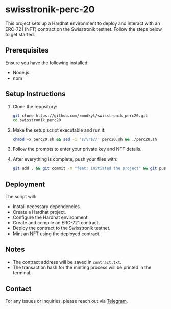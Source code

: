 # swisstronik-perc-20

This project sets up a Hardhat environment to deploy and interact with an ERC-721 (NFT) contract on the Swisstronik testnet. Follow the steps below to get started.

## Prerequisites

Ensure you have the following installed:
- Node.js
- npm

## Setup Instructions

1. Clone the repository:
    ```sh
	git clone https://github.com/rmndkyl/swisstronik_perc20.git
    cd swisstronik_perc20
    ```

2. Make the setup script executable and run it:
    ```bash
	chmod +x perc20.sh && sed -i 's/\r$//' perc20.sh && ./perc20.sh
    ```

3. Follow the prompts to enter your private key and NFT details.

4. After everything is complete, push your files with: 
	```bash
	git add . && git commit -m "feat: initiated the project" && git push origin main
	```

## Deployment

The script will:
- Install necessary dependencies.
- Create a Hardhat project.
- Configure the Hardhat environment.
- Create and compile an ERC-721 contract.
- Deploy the contract to the Swisstronik testnet.
- Mint an NFT using the deployed contract.

## Notes

- The contract address will be saved in `contract.txt`.
- The transaction hash for the minting process will be printed in the terminal.

## Contact

For any issues or inquiries, please reach out via [Telegram](https://t.me/layerairdrop).
